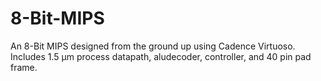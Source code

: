 # 8-Bit-MIPS

An 8-Bit MIPS designed from the ground up using Cadence Virtuoso. Includes 1.5 μm process datapath, aludecoder, controller, and 40 pin pad frame.
